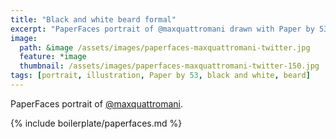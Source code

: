 ```yaml
---
title: "Black and white beard formal"
excerpt: "PaperFaces portrait of @maxquattromani drawn with Paper by 53 on an iPad."
image: 
  path: &image /assets/images/paperfaces-maxquattromani-twitter.jpg 
  feature: *image
  thumbnail: /assets/images/paperfaces-maxquattromani-twitter-150.jpg
tags: [portrait, illustration, Paper by 53, black and white, beard]
---
```


PaperFaces portrait of [@maxquattromani](https://twitter.com/maxquattromani).

{% include boilerplate/paperfaces.md %}
